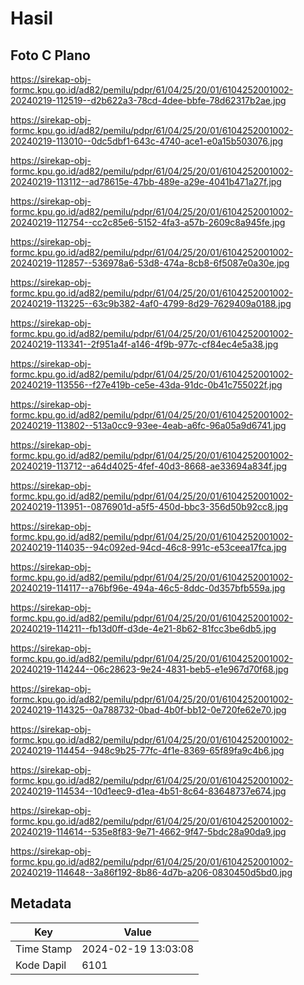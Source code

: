 # Hasil

## Foto C Plano

https://sirekap-obj-formc.kpu.go.id/ad82/pemilu/pdpr/61/04/25/20/01/6104252001002-20240219-112519--d2b622a3-78cd-4dee-bbfe-78d62317b2ae.jpg

https://sirekap-obj-formc.kpu.go.id/ad82/pemilu/pdpr/61/04/25/20/01/6104252001002-20240219-113010--0dc5dbf1-643c-4740-ace1-e0a15b503076.jpg

https://sirekap-obj-formc.kpu.go.id/ad82/pemilu/pdpr/61/04/25/20/01/6104252001002-20240219-113112--ad78615e-47bb-489e-a29e-4041b471a27f.jpg

https://sirekap-obj-formc.kpu.go.id/ad82/pemilu/pdpr/61/04/25/20/01/6104252001002-20240219-112754--cc2c85e6-5152-4fa3-a57b-2609c8a945fe.jpg

https://sirekap-obj-formc.kpu.go.id/ad82/pemilu/pdpr/61/04/25/20/01/6104252001002-20240219-112857--536978a6-53d8-474a-8cb8-6f5087e0a30e.jpg

https://sirekap-obj-formc.kpu.go.id/ad82/pemilu/pdpr/61/04/25/20/01/6104252001002-20240219-113225--63c9b382-4af0-4799-8d29-7629409a0188.jpg

https://sirekap-obj-formc.kpu.go.id/ad82/pemilu/pdpr/61/04/25/20/01/6104252001002-20240219-113341--2f951a4f-a146-4f9b-977c-cf84ec4e5a38.jpg

https://sirekap-obj-formc.kpu.go.id/ad82/pemilu/pdpr/61/04/25/20/01/6104252001002-20240219-113556--f27e419b-ce5e-43da-91dc-0b41c755022f.jpg

https://sirekap-obj-formc.kpu.go.id/ad82/pemilu/pdpr/61/04/25/20/01/6104252001002-20240219-113802--513a0cc9-93ee-4eab-a6fc-96a05a9d6741.jpg

https://sirekap-obj-formc.kpu.go.id/ad82/pemilu/pdpr/61/04/25/20/01/6104252001002-20240219-113712--a64d4025-4fef-40d3-8668-ae33694a834f.jpg

https://sirekap-obj-formc.kpu.go.id/ad82/pemilu/pdpr/61/04/25/20/01/6104252001002-20240219-113951--0876901d-a5f5-450d-bbc3-356d50b92cc8.jpg

https://sirekap-obj-formc.kpu.go.id/ad82/pemilu/pdpr/61/04/25/20/01/6104252001002-20240219-114035--94c092ed-94cd-46c8-991c-e53ceea17fca.jpg

https://sirekap-obj-formc.kpu.go.id/ad82/pemilu/pdpr/61/04/25/20/01/6104252001002-20240219-114117--a76bf96e-494a-46c5-8ddc-0d357bfb559a.jpg

https://sirekap-obj-formc.kpu.go.id/ad82/pemilu/pdpr/61/04/25/20/01/6104252001002-20240219-114211--fb13d0ff-d3de-4e21-8b62-81fcc3be6db5.jpg

https://sirekap-obj-formc.kpu.go.id/ad82/pemilu/pdpr/61/04/25/20/01/6104252001002-20240219-114244--06c28623-9e24-4831-beb5-e1e967d70f68.jpg

https://sirekap-obj-formc.kpu.go.id/ad82/pemilu/pdpr/61/04/25/20/01/6104252001002-20240219-114325--0a788732-0bad-4b0f-bb12-0e720fe62e70.jpg

https://sirekap-obj-formc.kpu.go.id/ad82/pemilu/pdpr/61/04/25/20/01/6104252001002-20240219-114454--948c9b25-77fc-4f1e-8369-65f89fa9c4b6.jpg

https://sirekap-obj-formc.kpu.go.id/ad82/pemilu/pdpr/61/04/25/20/01/6104252001002-20240219-114534--10d1eec9-d1ea-4b51-8c64-83648737e674.jpg

https://sirekap-obj-formc.kpu.go.id/ad82/pemilu/pdpr/61/04/25/20/01/6104252001002-20240219-114614--535e8f83-9e71-4662-9f47-5bdc28a90da9.jpg

https://sirekap-obj-formc.kpu.go.id/ad82/pemilu/pdpr/61/04/25/20/01/6104252001002-20240219-114648--3a86f192-8b86-4d7b-a206-0830450d5bd0.jpg


## Metadata

| Key        | Value               |
| ---------- | ------------------- |
| Time Stamp | 2024-02-19 13:03:08 |
| Kode Dapil | 6101                |



